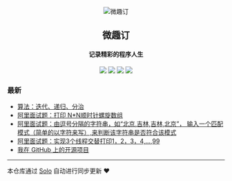 <p align="center"><img alt="微趣订" src="https://avatars2.githubusercontent.com/u/14016661?v=4"></p><h2 align="center">
微趣订
</h2>

<h4 align="center">记录精彩的程序人生</h4>
<p align="center"><a title="微趣订" target="_blank" href="https://github.com/believelelf/solo-blog"><img src="https://img.shields.io/github/last-commit/believelelf/solo-blog.svg?style=flat-square&color=FF9900"></a>
<a title="GitHub repo size in bytes" target="_blank" href="https://github.com/believelelf/solo-blog"><img src="https://img.shields.io/github/repo-size/believelelf/solo-blog.svg?style=flat-square"></a>
<a title="Solo Version" target="_blank" href="https://github.com/b3log/solo/releases"><img src="https://img.shields.io/badge/solo-3.6.5-f1e05a.svg?style=flat-square&color=blueviolet"></a>
<a title="Hits" target="_blank" href="https://github.com/b3log/hits"><img src="https://hits.b3log.org/believelelf/solo-blog.svg"></a></p>

### 最新

* [算法：迭代、递归、分治](https://www.weiquding.com/articles/2019/10/21/1571622995058.html)
* [阿里面试题：打印 N*N顺时针螺旋数组](https://www.weiquding.com/articles/2019/10/18/1571403139604.html)
* [阿里面试题：由逗号分隔的字符串，如“北京,吉林,吉林,北京”， 输入一个匹配模式（简单的以字符来写）,来判断该字符串是否符合该模式](https://www.weiquding.com/articles/2019/10/18/1571394076901.html)
* [阿里面试题：实现3个线程交替打印1，2，3，4,...,99](https://www.weiquding.com/articles/2019/10/18/1571391828859.html)
* [我在 GitHub 上的开源项目](https://www.weiquding.com/my-github-repos)



---

本仓库通过 [Solo](https://github.com/b3log/solo) 自动进行同步更新 ❤️ 